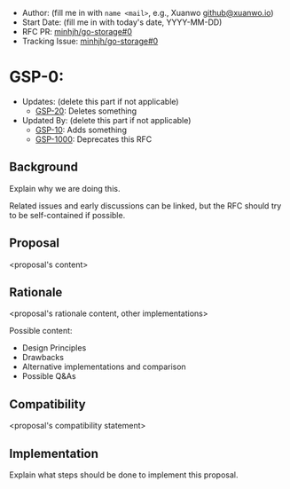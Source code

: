 - Author: (fill me in with `name <mail>`, e.g., Xuanwo <github@xuanwo.io>)
- Start Date: (fill me in with today's date, YYYY-MM-DD)
- RFC PR: [minhjh/go-storage#0](https://github.com/minhjh/go-storage/issues/0)
- Tracking Issue: [minhjh/go-storage#0](https://github.com/minhjh/go-storage/issues/0)

# GSP-0: <proposal name>

- Updates: (delete this part if not applicable)
  - [GSP-20](./20-abc): Deletes something
- Updated By: (delete this part if not applicable)
  - [GSP-10](./10-do-be-do-be-do): Adds something
  - [GSP-1000](./1000-lalala): Deprecates this RFC

## Background

Explain why we are doing this.

Related issues and early discussions can be linked, but the RFC should try to be self-contained if possible.

## Proposal

<proposal's content>

## Rationale

<proposal's rationale content, other implementations>

Possible content:

- Design Principles
- Drawbacks
- Alternative implementations and comparison
- Possible Q&As

## Compatibility

<proposal's compatibility statement>

## Implementation

Explain what steps should be done to implement this proposal.
